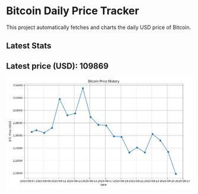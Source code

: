 # Bitcoin Daily Price Tracker

This project automatically fetches and charts the daily USD price of Bitcoin.

## Latest Stats

## Latest price (USD): <!--BTC_PRICE-->109869<!--/BTC_PRICE-->

![BTC Historical Chart](btc_price_history.png)
